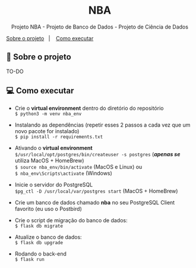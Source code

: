 <h1 align="center">NBA</h1>

<p align="center">
  <p align="center">Projeto NBA - Projeto de Banco de Dados - Projeto de Ciência de Dados</p>
  <a href="#-sobre-o-projeto">Sobre o projeto</a>&nbsp;&nbsp;&nbsp;|&nbsp;&nbsp;&nbsp;
  <a href="#-como-executar">Como executar</a>
</p>

## 🏀 Sobre o projeto
TO-DO

## 💻 Como executar
* Crie o **virtual environment** dentro do diretório do repositório<br>
`$ python3 -m venv nba_env`<br>

* Instalando as dependências (repetir esses 2 passos a cada vez que um novo pacote for instalado)<br>
`$ pip install -r requirements.txt`

* Ativando o **virtual environment**<br>
`$/usr/local/opt/postgres/bin/createuser -s postgres` (***apenas se*** utiliza MacOS + HomeBrew)<br>
`$ source nba_env/bin/activate` (MacOS e Linux) ou <br>
`$ nba_env\Scripts\activate` (Windows)<br>

* Inicie o servidor do PostgreSQL<br>
`$pg_ctl -D /usr/local/var/postgres start` (MacOS + HomeBrew)<br>
  
* Crie um banco de dados chamado **nba** no seu PostgreSQL Client favorito (eu uso o Postbird)<br>
  
* Crie o script de migração do banco de dados:<br>
`$ flask db migrate`

* Atualize o banco de dados:<br>
`$ flask db upgrade`

* Rodando o back-end<br>
`$ flask run`